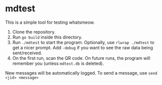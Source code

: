 # mdtest

This is a simple tool for testing whatsmeow.

1. Clone the repository.
2. Run `go build` inside this directory.
3. Run `./mdtest` to start the program. Optionally, use `rlwrap ./mdtest` to get a nicer prompt.
   Add `-debug` if you want to see the raw data being sent/received.
4. On the first run, scan the QR code. On future runs, the program will remember you (unless `mdtest.db` is deleted). 

New messages will be automatically logged. To send a message, use `send <jid> <message>`
